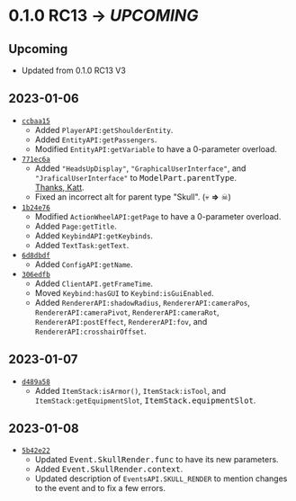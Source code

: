 # 0.1.0 RC13 → *UPCOMING* #

Upcoming
--------------------------------------------------
* Updated from 0.1.0 RC13 V3

2023-01-06
--------------------------------------------------
* [`ccbaa15`](https://github.com/Kingdom-of-The-Moon/FiguraRewriteRewrite/commit/ccbaa15)
  * Added `PlayerAPI:getShoulderEntity`.
  * Added `EntityAPI:getPassengers`.
  * Modified `EntityAPI:getVariable` to have a 0-parameter overload.
* [`771ec6a`](https://github.com/Kingdom-of-The-Moon/FiguraRewriteRewrite/commit/771ec6a)
  * Added `"HeadsUpDisplay"`, `"GraphicalUserInterface"`, and `"JraficalUserInterface"` to
    <kbd>ModelPart.parentType</kbd>.  
    [Thanks, Katt](
      https://discord.com/channels/805969743466332191/808155531389698079/1060703969380421752
    ).
  * Fixed an incorrect alt for parent type "Skull". (💀 **⇒** ☠)
* [`1b24e76`](https://github.com/Kingdom-of-The-Moon/FiguraRewriteRewrite/commit/1b24e76)
  * Modified `ActionWheelAPI:getPage` to have a 0-parameter overload.
  * Added `Page:getTitle`.
  * Added `KeybindAPI:getKeybinds`.
  * Added `TextTask:getText`.
* [`6d8dbdf`](https://github.com/Kingdom-of-The-Moon/FiguraRewriteRewrite/commit/6d8dbdf)
  * Added `ConfigAPI:getName`.
* [`306edfb`](https://github.com/Kingdom-of-The-Moon/FiguraRewriteRewrite/commit/306edfb)
  * Added `ClientAPI.getFrameTime`.
  * Moved `Keybind:hasGUI` to `Keybind:isGuiEnabled`.
  * Added `RendererAPI:shadowRadius`, `RendererAPI:cameraPos`, `RendererAPI:cameraPivot`,
    `RendererAPI:cameraRot`, `RendererAPI:postEffect`, `RendererAPI:fov`, and
    `RendererAPI:crosshairOffset`.

2023-01-07
--------------------------------------------------
* [`d489a58`](https://github.com/Kingdom-of-The-Moon/FiguraRewriteRewrite/commit/d489a58)
  * Added `ItemStack:isArmor()`, `ItemStack:isTool`, and `ItemStack:getEquipmentSlot`,
    <kbd>ItemStack.equipmentSlot</kbd>.

2023-01-08
--------------------------------------------------
* [`5b42e22`](https://github.com/Kingdom-of-The-Moon/FiguraRewriteRewrite/commit/5b42e22)
  * Updated <kbd>Event.SkullRender.func</kbd> to have its new parameters.
  * Added <kbd>Event.SkullRender.context</kbd>.
  * Updated description of `EventsAPI.SKULL_RENDER` to mention changes to the event and to fix a few
    errors.
